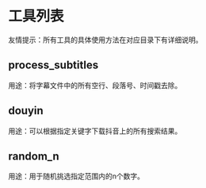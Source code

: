 # 工具列表
友情提示：所有工具的具体使用方法在对应目录下有详细说明。
## process_subtitles
用途：将字幕文件中的所有空行、段落号、时间戳去除。
## douyin
用途：可以根据指定关键字下载抖音上的所有搜索结果。
## random_n
用途：用于随机挑选指定范围内的n个数字。
